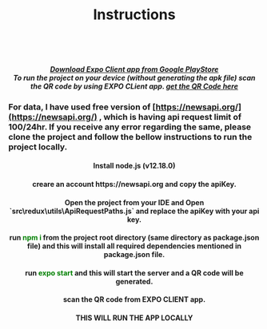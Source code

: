 <div align='center'>
<h1 align="center"> Instructions</h1>
<br><br><br>
</div>


<div align='center'>   
  
***[Download Expo Client app from Google PlayStore](https://play.google.com/store/apps/details?id=host.exp.exponent)*** <br>
***To run the project on your device (without generating the apk file) scan the QR code by using EXPO CLient app. [get the QR Code here](https://expo.io/@iamarshad/projects/newslaundry)*** <br>

  </div>
  
  ### For data, I have used free version of [https://newsapi.org/](https://newsapi.org/) , which is having api request limit of 100/24hr. If you receive any error regarding the same, please clone the project and follow the bellow instructions to run the project locally.
  
<div align='center'>
<h4 align="center">Install node.js (v12.18.0)</h4>
  <h4 align="center">creare an account https://newsapi.org and copy the apiKey.</h4>
  <h4 align="center">Open the project from your IDE and Open `src\redux\utils\ApiRequestPaths.js` and replace the apiKey with your api key.</h4>
  <h4 align="center">run <span style="color:green; font-weight:bold">npm i</span> from the project root directory (same directory as package.json file) and this will install all required dependencies mentioned in package.json file.</h4>
  <h4 align="center">run  <span style="color:green; font-weight:bold">expo start</span> and this will start the server and a QR code will be generated.</h4>
  <h4 align="center">scan the QR code from EXPO CLIENT app.</h4>
    <h4 align="center">THIS WILL RUN THE APP LOCALLY</h4>
<br><br><br>
</div>


 

  
